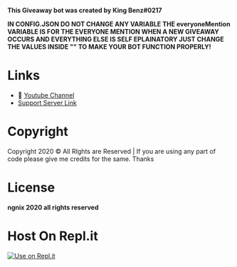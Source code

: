 **This Giveaway bot was created by King Benz#0217**

**IN CONFIG.JSON DO NOT CHANGE ANY VARIABLE THE everyoneMention VARIABLE IS FOR THE EVERYONE MENTION WHEN A NEW GIVEAWAY OCCURS AND EVERYTHING ELSE IS SELF EPLAINATORY JUST CHANGE THE VALUES 
INSIDE "" TO MAKE YOUR BOT FUNCTION PROPERLY!**
# Links
- 🔗 [Youtube Channel](https://www.youtube.com/channel/UCyIdkBKTICWpin3HHac10Pg)
- [Support Server Link](https://discord.gg/uwQkmAwGKU)
# Copyright 
Copyright 2020 © All RIghts are Reserved | If you are using any part of code please give me credits for the same. Thanks

# License
**ngnix 2020 all rights reserved**

# Host On Repl.it
[![Use on Repl.it](https://repl.it/badge/github/ZeroDiscord/GiveawayBot)](https://repl.it/github/ZeroDiscord/GiveawayBot)
